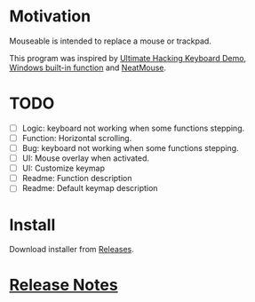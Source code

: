 # Motivation

Mouseable is intended to replace a mouse or trackpad.

This program was inspired by
[Ultimate Hacking Keyboard Demo](https://youtu.be/4rjnkHqnA3s?t=20),  
[Windows built-in function](https://support.microsoft.com/en-us/windows/use-mouse-keys-to-move-the-mouse-pointer-9e0c72c8-b882-7918-8e7b-391fd62adf33)
and [NeatMouse](https://github.com/neatdecisions/neatmouse).

# TODO

* [ ] Logic: keyboard not working when some functions stepping.
* [ ] Function: Horizontal scrolling.
* [ ] Bug: keyboard not working when some functions stepping.
* [ ] UI: Mouse overlay when activated.
* [ ] UI: Customize keymap
* [ ] Readme: Function description
* [ ] Readme: Default keymap description

# Install

Download installer
from [Releases](https://github.com/wirekang/mouseable/releases).

# [Release Notes](release-notes.md)